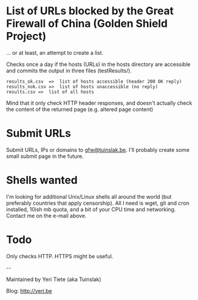 # List of URLs blocked by the Great Firewall of China (Golden Shield Project)

… or at least, an attempt to create a list.

Checks once a day if the hosts (URLs) in the hosts directory are accessible and commits the output in three files (testResults/).

	results_ok.csv	=>	list of hosts accessible (header 200 OK reply)
	results_nok.csv	=>	list of hosts unaccessible (no reply)
	results.csv	=>	list of all hosts

Mind that it only check HTTP header responses, and doesn't actually check the content of the returned page (e.g. altered page content)	

# Submit URLs

Submit URLs, IPs or domains to <gfw@tuinslak.be>. I'll probably create some small submit page in the future.

# Shells wanted 

I'm looking for additional Unix/Linux shells all around the world (but preferably countries that apply censorship). All I need is wget, git and cron installed, 10ish mb quota, and a bit of your CPU time and networking. Contact me on the e-mail above. 

# Todo

Only checks HTTP. HTTPS might be useful. 

--

Maintained by Yeri Tiete (aka Tuinslak) 

Blog: <http://yeri.be>